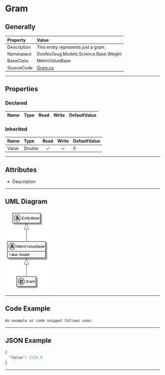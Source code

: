 ﻿# Gram

## Generally

|Property|Value|
|:-|:-|
|Description|This entity represents just a gram.|
|Namespace|DoofesZeug.Models.Science.Base.Weight|
|BaseClass|MetricValueBase<T1>|
|SourceCode|[Gram.cs](../../../../DoofesZeug.Library/Src/Models/Science/Base/Weight/Gram.cs)|

---

## Properties

### Declared

|Name|Type|Read|Write|DefaultValue|
|:---|:---|:--:|:---:|:-----------|

### Inherited

|Name|Type|Read|Write|DefaultValue|
|:---|:---|:--:|:---:|:-----------|
|Value|Double|&#x2713;|&#x2713;|0|

---

## Attributes

- Description

---

## UML Diagram

![Gram.png](./Gram.png "Gram")

---

## Code Example

```cs
An example or code snippet follows soon.
```

---

## JSON Example

```json
{
  "Value": 1234.0
}
```

---

